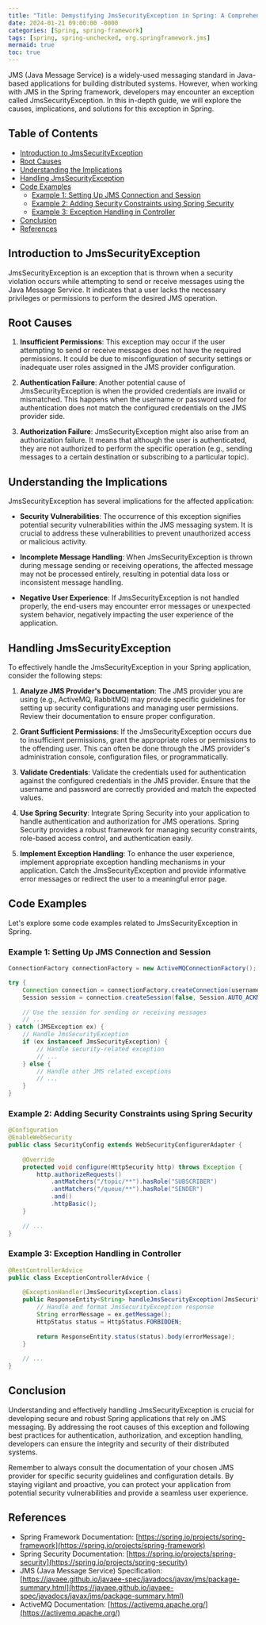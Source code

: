 ```yaml
---
title: "Title: Demystifying JmsSecurityException in Spring: A Comprehensive Guide"
date: 2024-01-21 09:00:00 -0000
categories: [Spring, spring-framework]
tags: [spring, spring-unchecked, org.springframework.jms]
mermaid: true
toc: true
---
```



JMS (Java Message Service) is a widely-used messaging standard in Java-based applications for building distributed systems. However, when working with JMS in the Spring framework, developers may encounter an exception called JmsSecurityException. In this in-depth guide, we will explore the causes, implications, and solutions for this exception in Spring.

## Table of Contents
- [Introduction to JmsSecurityException](#introduction-to-jmssecurityexception)
- [Root Causes](#root-causes)
- [Understanding the Implications](#understanding-the-implications)
- [Handling JmsSecurityException](#handling-jmssecurityexception)
- [Code Examples](#code-examples)
    - [Example 1: Setting Up JMS Connection and Session](#example-1-setting-up-jms-connection-and-session)
    - [Example 2: Adding Security Constraints using Spring Security](#example-2-adding-security-constraints-using-spring-security)
    - [Example 3: Exception Handling in Controller](#example-3-exception-handling-in-controller)
- [Conclusion](#conclusion)
- [References](#references)

## Introduction to JmsSecurityException
JmsSecurityException is an exception that is thrown when a security violation occurs while attempting to send or receive messages using the Java Message Service. It indicates that a user lacks the necessary privileges or permissions to perform the desired JMS operation.

## Root Causes
1. **Insufficient Permissions**: This exception may occur if the user attempting to send or receive messages does not have the required permissions. It could be due to misconfiguration of security settings or inadequate user roles assigned in the JMS provider configuration.

2. **Authentication Failure**: Another potential cause of JmsSecurityException is when the provided credentials are invalid or mismatched. This happens when the username or password used for authentication does not match the configured credentials on the JMS provider side.

3. **Authorization Failure**: JmsSecurityException might also arise from an authorization failure. It means that although the user is authenticated, they are not authorized to perform the specific operation (e.g., sending messages to a certain destination or subscribing to a particular topic).

## Understanding the Implications
JmsSecurityException has several implications for the affected application:
- **Security Vulnerabilities**: The occurrence of this exception signifies potential security vulnerabilities within the JMS messaging system. It is crucial to address these vulnerabilities to prevent unauthorized access or malicious activity.

- **Incomplete Message Handling**: When JmsSecurityException is thrown during message sending or receiving operations, the affected message may not be processed entirely, resulting in potential data loss or inconsistent message handling.

- **Negative User Experience**: If JmsSecurityException is not handled properly, the end-users may encounter error messages or unexpected system behavior, negatively impacting the user experience of the application.

## Handling JmsSecurityException
To effectively handle the JmsSecurityException in your Spring application, consider the following steps:

1. **Analyze JMS Provider's Documentation**: The JMS provider you are using (e.g., ActiveMQ, RabbitMQ) may provide specific guidelines for setting up security configurations and managing user permissions. Review their documentation to ensure proper configuration.

2. **Grant Sufficient Permissions**: If the JmsSecurityException occurs due to insufficient permissions, grant the appropriate roles or permissions to the offending user. This can often be done through the JMS provider's administration console, configuration files, or programmatically.

3. **Validate Credentials**: Validate the credentials used for authentication against the configured credentials in the JMS provider. Ensure that the username and password are correctly provided and match the expected values.

4. **Use Spring Security**: Integrate Spring Security into your application to handle authentication and authorization for JMS operations. Spring Security provides a robust framework for managing security constraints, role-based access control, and authentication easily.

5. **Implement Exception Handling**: To enhance the user experience, implement appropriate exception handling mechanisms in your application. Catch the JmsSecurityException and provide informative error messages or redirect the user to a meaningful error page.

## Code Examples
Let's explore some code examples related to JmsSecurityException in Spring.

### Example 1: Setting Up JMS Connection and Session
```java
ConnectionFactory connectionFactory = new ActiveMQConnectionFactory(); // Replace with the actual provider-specific connection factory

try {
    Connection connection = connectionFactory.createConnection(username, password);
    Session session = connection.createSession(false, Session.AUTO_ACKNOWLEDGE);
    
    // Use the session for sending or receiving messages
    // ...
} catch (JMSException ex) {
    // Handle JmsSecurityException
    if (ex instanceof JmsSecurityException) {
        // Handle security-related exception
        // ...
    } else {
        // Handle other JMS related exceptions
        // ...
    }
}
```

### Example 2: Adding Security Constraints using Spring Security
```java
@Configuration
@EnableWebSecurity
public class SecurityConfig extends WebSecurityConfigurerAdapter {
    
    @Override
    protected void configure(HttpSecurity http) throws Exception {
        http.authorizeRequests()
            .antMatchers("/topic/**").hasRole("SUBSCRIBER")
            .antMatchers("/queue/**").hasRole("SENDER")
            .and()
            .httpBasic();
    }
    
    // ...
}
```

### Example 3: Exception Handling in Controller
```java
@RestControllerAdvice
public class ExceptionControllerAdvice {
    
    @ExceptionHandler(JmsSecurityException.class)
    public ResponseEntity<String> handleJmsSecurityException(JmsSecurityException ex) {
        // Handle and format JmsSecurityException response
        String errorMessage = ex.getMessage();
        HttpStatus status = HttpStatus.FORBIDDEN;
        
        return ResponseEntity.status(status).body(errorMessage);
    }
    
    // ...
}
```

## Conclusion
Understanding and effectively handling JmsSecurityException is crucial for developing secure and robust Spring applications that rely on JMS messaging. By addressing the root causes of this exception and following best practices for authentication, authorization, and exception handling, developers can ensure the integrity and security of their distributed systems.

Remember to always consult the documentation of your chosen JMS provider for specific security guidelines and configuration details. By staying vigilant and proactive, you can protect your application from potential security vulnerabilities and provide a seamless user experience.

## References
- Spring Framework Documentation: [https://spring.io/projects/spring-framework](https://spring.io/projects/spring-framework)
- Spring Security Documentation: [https://spring.io/projects/spring-security](https://spring.io/projects/spring-security)
- JMS (Java Message Service) Specification: [https://javaee.github.io/javaee-spec/javadocs/javax/jms/package-summary.html](https://javaee.github.io/javaee-spec/javadocs/javax/jms/package-summary.html)
- ActiveMQ Documentation: [https://activemq.apache.org/](https://activemq.apache.org/)